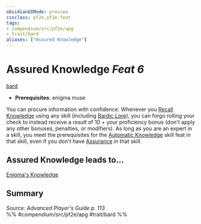 ```yaml
---
obsidianUIMode: preview
cssclass: pf2e,pf2e-feat
tags:
- compendium/src/pf2e/apg
- trait/bard
aliases: ["Assured Knowledge"]
---
```

# Assured Knowledge  *Feat 6*  
[bard](../../Rules/traits/bard.md)  

- **Prerequisites**: enigma muse

You can procure information with confidence. Whenever you [Recall Knowledge](../../Rules/actions/recall-knowledge.md) using any skill (including [Bardic Lore](../skills.md#Lore)), you can forgo rolling your check to instead receive a result of 10 + your proficiency bonus (don't apply any other bonuses, penalties, or modifiers). As long as you are an expert in a skill, you meet the prerequisites for the [Automatic Knowledge](automatic-knowledge.md) skill feat in that skill, even if you don't have [Assurance](assurance.md) in that skill.

## Assured Knowledge leads to...

[Enigma's Knowledge](enigmas-knowledge-apg.md)

## Summary

*Source: Advanced Player's Guide p. 113*  
%% #compendium/src/pf2e/apg #trait/bard %%